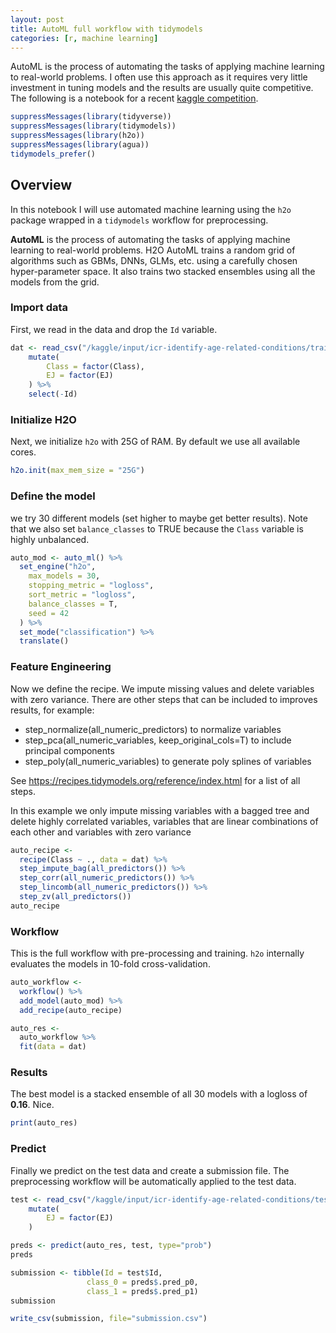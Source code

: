 ```yaml
---
layout: post
title: AutoML full workflow with tidymodels
categories: [r, machine learning]
---
```


AutoML is the process of automating the tasks of applying machine learning to real-world problems. I often use this approach as it requires very little investment in tuning models and the results are usually quite competitive.
The following is a notebook for a recent [kaggle competition](https://www.kaggle.com/code/christph/automl-full-workflow).


```R
suppressMessages(library(tidyverse))
suppressMessages(library(tidymodels))
suppressMessages(library(h2o))
suppressMessages(library(agua))
tidymodels_prefer()
```

## Overview
In this notebook I will use automated machine learning using the `h2o` package wrapped in a `tidymodels` workflow for preprocessing.

__AutoML__ is the process of automating the tasks of applying machine learning to real-world problems.
H2O AutoML trains a random grid of algorithms such as GBMs, DNNs, GLMs, etc. using a carefully chosen hyper-parameter space. It also trains two stacked ensembles using all the models from the grid.

### Import data
First, we read in the data and drop the `Id` variable.


```R
dat <- read_csv("/kaggle/input/icr-identify-age-related-conditions/train.csv") %>%
    mutate(
        Class = factor(Class),
        EJ = factor(EJ)
    ) %>%
    select(-Id)
```

### Initialize H2O
Next, we initialize `h2o` with 25G of RAM. By default we use all available cores.


```R
h2o.init(max_mem_size = "25G")
```

### Define the model
we try 30 different models (set higher to maybe get better results).
Note that we also set `balance_classes` to TRUE because the `Class` variable is highly unbalanced.


```R
auto_mod <- auto_ml() %>%
  set_engine("h2o",
    max_models = 30,
    stopping_metric = "logloss",
    sort_metric = "logloss",
    balance_classes = T,
    seed = 42
  ) %>%
  set_mode("classification") %>%
  translate()
```

### Feature Engineering
Now we define the recipe. We impute missing values and delete variables with zero variance.
There are other steps that can be included to improves results, for example:
* step_normalize(all_numeric_predictors) to normalize variables
* step_pca(all_numeric_variables, keep_original_cols=T) to include principal components
* step_poly(all_numeric_variables) to generate poly splines of variables

See https://recipes.tidymodels.org/reference/index.html for a list of all steps.

In this example we only impute missing variables with a bagged tree and delete highly correlated variables, variables that are linear combinations of each other and variables with zero variance


```R
auto_recipe <-
  recipe(Class ~ ., data = dat) %>%
  step_impute_bag(all_predictors()) %>%
  step_corr(all_numeric_predictors()) %>%
  step_lincomb(all_numeric_predictors()) %>%
  step_zv(all_predictors()) 
auto_recipe
```

### Workflow
This is the full workflow with pre-processing and training. `h2o`
internally evaluates the models in 10-fold cross-validation.


```R
auto_workflow <-
  workflow() %>%
  add_model(auto_mod) %>%
  add_recipe(auto_recipe)

auto_res <-
  auto_workflow %>%
  fit(data = dat)
```

### Results
The best model is a stacked ensemble of all 30 models with a logloss of __0.16__. Nice.


```R
print(auto_res)
```

### Predict
Finally we predict on the test data and create a submission file. The preprocessing workflow will be automatically applied to the test data.


```R
test <- read_csv("/kaggle/input/icr-identify-age-related-conditions/test.csv") %>%
    mutate(
        EJ = factor(EJ)
    )
```


```R
preds <- predict(auto_res, test, type="prob")
preds
```


```R
submission <- tibble(Id = test$Id,
                 class_0 = preds$.pred_p0,
                 class_1 = preds$.pred_p1)
submission
```


```R
write_csv(submission, file="submission.csv")
```
